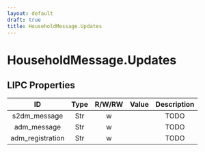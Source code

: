 ```yaml
---
layout: default
draft: true
title: HouseholdMessage.Updates
---
```


# HouseholdMessage.Updates

## LIPC Properties

| ID               | Type | R/W/RW | Value | Description |
|:----------------:|:----:|:------:|:-----:|:-----------:|
| s2dm_message     | Str  | w      |       | TODO        |
| adm_message      | Str  | w      |       | TODO        |
| adm_registration | Str  | w      |       | TODO        |